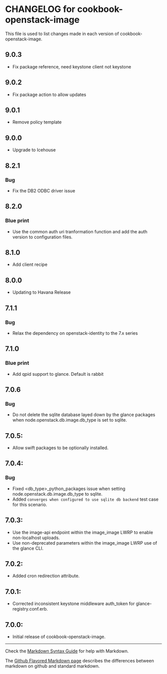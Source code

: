 # CHANGELOG for cookbook-openstack-image

This file is used to list changes made in each version of cookbook-openstack-image.
## 9.0.3
* Fix package reference, need keystone client not keystone

## 9.0.2
* Fix package action to allow updates

## 9.0.1
* Remove policy template

## 9.0.0
* Upgrade to Icehouse

## 8.2.1
### Bug
* Fix the DB2 ODBC driver issue

## 8.2.0
### Blue print
* Use the common auth uri tranformation function and add the auth version to configuration files.

## 8.1.0
* Add client recipe

## 8.0.0
* Updating to Havana Release

## 7.1.1
### Bug
* Relax the dependency on openstack-identity to the 7.x series

## 7.1.0
### Blue print
* Add qpid support to glance. Default is rabbit

## 7.0.6
### Bug
* Do not delete the sqlite database layed down by the glance packages when node.openstack.db.image.db_type is set to sqlite.

## 7.0.5:
* Allow swift packages to be optionally installed.

## 7.0.4:
### Bug
* Fixed <db_type>_python_packages issue when setting node.openstack.db.image.db_type to sqlite.
* Added `converges when configured to use sqlite db backend` test case for this scenario.

## 7.0.3:
* Use the image-api endpoint within the image_image LWRP to enable non-localhost
  uploads.
* Use non-deprecated parameters within the image_image LWRP use of the glance CLI.

## 7.0.2:
* Added cron redirection attribute.

## 7.0.1:
* Corrected inconsistent keystone middleware auth_token for glance-registry.conf.erb.

## 7.0.0:
* Initial release of cookbook-openstack-image.

- - -
Check the [Markdown Syntax Guide](http://daringfireball.net/projects/markdown/syntax) for help with Markdown.

The [Github Flavored Markdown page](http://github.github.com/github-flavored-markdown/) describes the differences between markdown on github and standard markdown.
